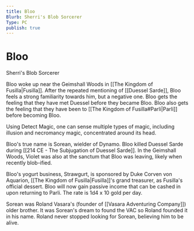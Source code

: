 ```yaml
---
title: Bloo
Blurb: Sherri's Blob Sorcerer
Type: PC
publish: true
---
```

# Bloo
Sherri's Blob Sorcerer

Bloo woke up near the Geimshall Woods in [[The Kingdom of Fusilla|Fusilla]]. After the repeated mentioning of [[Duessel Sarde]], Bloo feels a strong familiarity towards him, but a negative one. Bloo gets the feeling that they have met Duessel before they became Bloo. Bloo also gets the feeling that they have been to [[The Kingdom of Fusilla#Parli|Parli]] before becoming Bloo. 

Using Detect Magic, one can sense multiple types of magic, including illusion and necromancy magic, concentrated around its head. 

Bloo's true name is Sorean, wielder of Dynamo. Bloo killed Duessel Sarde during [[214 CE - The Subjugation of Duessel Sarde]]. In the Geimshall Woods, Violet was also at the sanctum that Bloo was leaving, likely when recently blob-ified. 

Bloo's yogurt business, Strawgurt, is sponsored by Duke Corven von Aquarion, [[The Kingdom of Fusilla|Fusilla]]'s grand treasurer, as Fusilla's official dessert. Bloo will now gain passive income that can be cashed in upon returning to Parli. The rate is 1d4 x 10 gold per day. 

Sorean was Roland Vasara's (founder of [[Vasara Adventuring Company]]) older brother. It was Sorean's dream to found the VAC so Roland founded it in his name. Roland never stopped looking for Sorean, believing him to be alive.